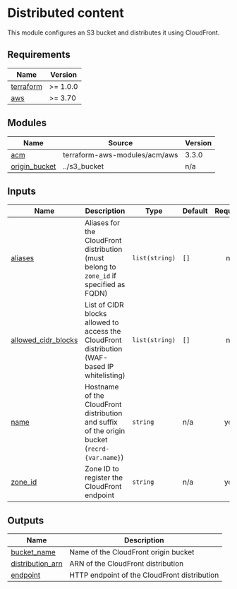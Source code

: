 <!--
To update docs, run:
  docker run --rm --volume "$(pwd):/terraform-docs" -u $(id -u) quay.io/terraform-docs/terraform-docs:0.16.0 /terraform-docs
-->
# Distributed content

This module configures an S3 bucket and distributes it using CloudFront.

<!-- BEGIN_TF_DOCS -->
## Requirements

| Name | Version |
|------|---------|
| <a name="requirement_terraform"></a> [terraform](#requirement\_terraform) | >= 1.0.0 |
| <a name="requirement_aws"></a> [aws](#requirement\_aws) | >= 3.70 |

## Modules

| Name | Source | Version |
|------|--------|---------|
| <a name="module_acm"></a> [acm](#module\_acm) | terraform-aws-modules/acm/aws | 3.3.0 |
| <a name="module_origin_bucket"></a> [origin\_bucket](#module\_origin\_bucket) | ../s3_bucket | n/a |

## Inputs

| Name | Description | Type | Default | Required |
|------|-------------|------|---------|:--------:|
| <a name="input_aliases"></a> [aliases](#input\_aliases) | Aliases for the CloudFront distribution (must belong to `zone_id` if specified as FQDN) | `list(string)` | `[]` | no |
| <a name="input_allowed_cidr_blocks"></a> [allowed\_cidr\_blocks](#input\_allowed\_cidr\_blocks) | List of CIDR blocks allowed to access the CloudFront distribution (WAF-based IP whitelisting) | `list(string)` | `[]` | no |
| <a name="input_name"></a> [name](#input\_name) | Hostname of the CloudFront distribution and suffix of the origin bucket (`recrd-{var.name}`) | `string` | n/a | yes |
| <a name="input_zone_id"></a> [zone\_id](#input\_zone\_id) | Zone ID to register the CloudFront endpoint | `string` | n/a | yes |

## Outputs

| Name | Description |
|------|-------------|
| <a name="output_bucket_name"></a> [bucket\_name](#output\_bucket\_name) | Name of the CloudFront origin bucket |
| <a name="output_distribution_arn"></a> [distribution\_arn](#output\_distribution\_arn) | ARN of the CloudFront distribution |
| <a name="output_endpoint"></a> [endpoint](#output\_endpoint) | HTTP endpoint of the CloudFront distribution |
<!-- END_TF_DOCS -->
